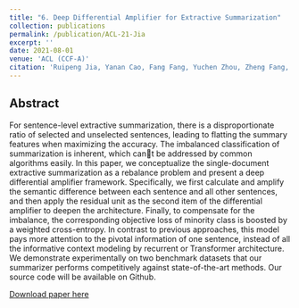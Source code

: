 ```yaml
---
title: "6. Deep Differential Amplifier for Extractive Summarization"
collection: publications
permalink: /publication/ACL-21-Jia
excerpt: ''
date: 2021-08-01
venue: 'ACL (CCF-A)'
citation: 'Ruipeng Jia, Yanan Cao, Fang Fang, Yuchen Zhou, Zheng Fang, Yanbing Liu, Shi Wang: Deep Differential Amplifier for Extractive Summarization. ACL/IJCNLP (1) 2021: 366-376'
---
```

Abstract
--
For sentence-level extractive summarization, there is a disproportionate ratio of selected and unselected sentences, leading to flatting the summary features when maximizing the accuracy. The imbalanced classification of summarization is inherent, which cant be addressed by common algorithms easily. In this paper, we conceptualize the single-document extractive summarization as a rebalance problem and present a deep differential amplifier framework. Specifically, we first calculate and amplify the semantic difference between each sentence and all other sentences, and then apply the residual unit as the second item of the differential amplifier to deepen the architecture. Finally, to compensate for the imbalance, the corresponding objective loss of minority class is boosted by a weighted cross-entropy. In contrast to previous approaches, this model pays more attention to the pivotal information of one sentence, instead of all the informative context modeling by recurrent or Transformer architecture. We demonstrate experimentally on two benchmark datasets that our summarizer performs competitively against state-of-the-art methods. Our source code will be available on Github.

[Download paper here](https://aclanthology.org/2021.acl-long.31.pdf)

